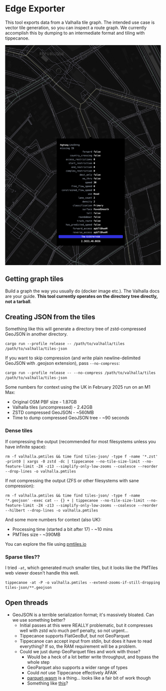 # Edge Exporter

This tool exports data from a Valhalla tile graph.
The intended use case is vector tile generation, so you can inspect a route graph.
We currently accomplish this by dumping to an intermediate format and tiling with tippecanoe.

![img.png](screenshot.png)

## Getting graph tiles

Build a graph the way you usually do (docker image etc.).
The Valhalla docs are your guide.
**This tool currently operates on the directory tree directly, not a tarball**.

## Creating JSON from the tiles

Something like this will generate a directory tree of zstd-compressed GeoJSON in another directory.

```shell
cargo run --profile release -- /path/to/valhalla/tiles /path/to/valhalla/tiles-json
```

If you want to skip compression (and write plain newline-delimited GeoJSON with .geojson extension), pass `--no-compress`:

```shell
cargo run --profile release -- --no-compress /path/to/valhalla/tiles /path/to/valhalla/tiles-json
```

Some numbers for context using the UK in February 2025 run on an M1 Max:

* Original OSM PBF size - 1.87GB
* Valhalla tiles (uncompressed) - 2.42GB
* ZSTD compressed GeoJSON - ~560MB
* Time to dump compressed GeoJSON tree - ~90 seconds

### Dense tiles

If compressing the output (recommended for most filesystems unless you have infinite space):

```shell
rm -f valhalla.pmtiles && time find tiles-json/ -type f -name '*.zst' -print0 | xargs -0 zstd -dc | tippecanoe --no-tile-size-limit --no-feature-limit -Z4 -z13 --simplify-only-low-zooms --coalesce --reorder --drop-lines -o valhalla.pmtiles
```

If not compressing the output (ZFS or other filesystems with sane compression):

```shell
rm -f valhalla.pmtiles && time find tiles-json/ -type f -name '*.geojson' -exec cat -- {} + | tippecanoe --no-tile-size-limit --no-feature-limit -Z4 -z13 --simplify-only-low-zooms --coalesce --reorder --hilbert --drop-lines -o valhalla.pmtiles
```

And some more numbers for context (also UK):

* Processing time (started a bit after 17) - ~10 mins
* PMTiles size - ~390MB

You can explore the file using [pmtiles.io](https://pmtiles.io)

### Sparse tiles??

I tried `-at`, which generated much smaller tiles, but it looks like the PMTiles web viewer doesn't handle this well.

```shell
tippecanoe -at -P -o valhalla.pmtiles --extend-zooms-if-still-dropping tiles-json/**.geojson
```

## Open threads

* GeoJSON is a terrible serialization format; it's massively bloated. Can we use something better?
  - Initial passes at this were REALLY problematic, but it compresses well with zstd w/o much perf penalty, so not urgent...
  - Tippecanoe supports FlatGeoBuf, but not GeoParquet
  - Tippecanoe can accept input from stdin, but does it have to read everything? If so, the RAM requirement will be a problem.
  - Could we just dump GeoParquet files and work with those?
    - Would be a heck of a lot better write throughput, and bypass the whole step
    - GeoParquet also supports a wider range of types
    - Could *not* use Tippecanoe effectively AFAIK
    - [parquet-wasm](https://github.com/kylebarron/parquet-wasm) is a thing... looks like a fair bit of work though
    - Something like [this](https://github.com/sfomuseum/go-geoparquet-show)?